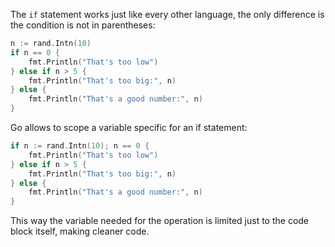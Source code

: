 The `if` statement works just like every other language, the only difference is the condition is not in parentheses:
```go
n := rand.Intn(10)
if n == 0 {
	fmt.Println("That's too low")
} else if n > 5 {
	fmt.Println("That's too big:", n)
} else {
	fmt.Println("That's a good number:", n)
}
```
Go allows to scope a variable specific for an if statement:
```go
if n := rand.Intn(10); n == 0 {
	fmt.Println("That's too low")
} else if n > 5 {
	fmt.Println("That's too big:", n)
} else {
	fmt.Println("That's a good number:", n)
}
```

This way the variable needed for the operation is limited just to the code block itself, making cleaner code.